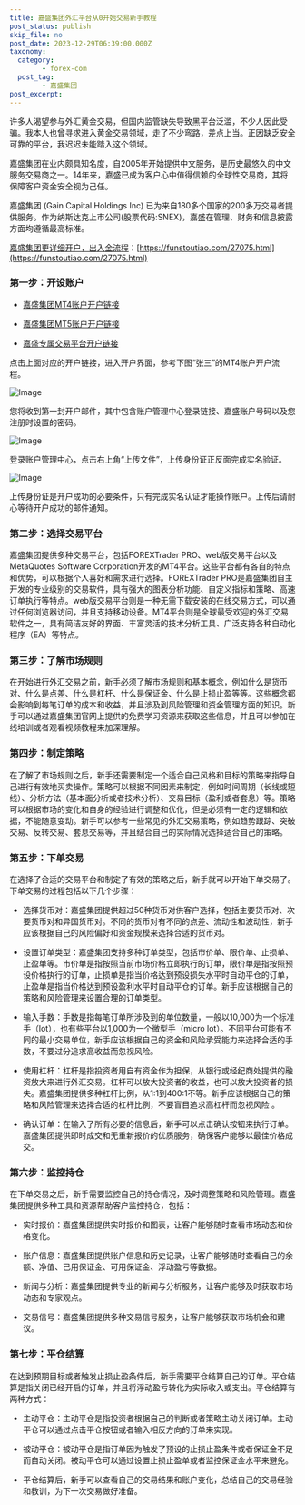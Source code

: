 ```yaml
---
title: 嘉盛集团外汇平台从0开始交易新手教程
post_status: publish
skip_file: no
post_date: 2023-12-29T06:39:00.000Z
taxonomy:
  category:
        - forex-com
  post_tag:
        - 嘉盛集团
post_excerpt: 
---
```

许多人渴望参与外汇黄金交易，但国内监管缺失导致黑平台泛滥，不少人因此受骗。我本人也曾寻求进入黄金交易领域，走了不少弯路，差点上当。正因缺乏安全可靠的平台，我迟迟未能踏入这个领域。

嘉盛集团在业内颇具知名度，自2005年开始提供中文服务，是历史最悠久的中文服务交易商之一。14年来，嘉盛已成为客户心中值得信赖的全球性交易商，其将保障客户资金安全视为己任。

嘉盛集团 (Gain Capital Holdings Inc) 已为来自180多个国家的200多万交易者提供服务。作为纳斯达克上市公司(股票代码:SNEX)，嘉盛在管理、财务和信息披露方面均遵循最高标准。

[嘉盛集团更详细开户，出入金流程](https://funstoutiao.com/27075.html)：[https://funstoutiao.com/27075.html](https://funstoutiao.com/27075.html)

### 第一步：开设账户

* [嘉盛集团MT4账户开户链接](https://s.ssgg.net/jsmt4)

* [嘉盛集团MT5账户开户链接](https://s.ssgg.net/jsmt5)

* [嘉盛专属交易平台开户链接](https://s.ssgg.net/js)

点击上面对应的开户链接，进入开户界面，参考下图“张三”的MT4账户开户流程。

![Image](https://prod-files-secure.s3.us-west-2.amazonaws.com/39ed1227-6d7d-4570-be36-9ccd4a2c4241/7a167aea-686b-400d-af59-4e18eb607a40/640.png?X-Amz-Algorithm=AWS4-HMAC-SHA256&X-Amz-Content-Sha256=UNSIGNED-PAYLOAD&X-Amz-Credential=ASIAZI2LB466YHRKXOZM%2F20250421%2Fus-west-2%2Fs3%2Faws4_request&X-Amz-Date=20250421T221308Z&X-Amz-Expires=3600&X-Amz-Security-Token=IQoJb3JpZ2luX2VjED4aCXVzLXdlc3QtMiJHMEUCIGEAebszk9G%2BAS4CR5ASb9QadyXXEwKZ0y0eN0826m08AiEA8Llaq4NDZO36qdzm0bFwyC9dCunQIAqwfmSKNkJ8dT0qiAQIx%2F%2F%2F%2F%2F%2F%2F%2F%2F%2F%2FARAAGgw2Mzc0MjMxODM4MDUiDC1BpsxjnGJ5qXb0OyrcA6G%2FJHtI0ZXyV%2BUjaMh9YaB2Yi9pc3psFj0xv2487GCTAXZ85xWJCx%2FaVS%2B2QBvX56%2BdB5Arx0YrCEU%2BdfpsepmkHX8LLG0lYcWPmMLs361F9zCsY7k3NVqJMYGy9lv8VGaxbFbxIHeVE3egCIDknPC4xT3x3mPkBWanHv6I0ucvGiju8GdZ0o5D0OXFKu4420zlPd5mw%2FzcrpA7kyhxePDyuw3prWgPAed%2FaNltJstedHsUUY3H4Xwi4zywZ23xs%2BD%2F%2Fj2m13dfAM3PfveFYIYS0a02nJt1RjeyDth5GsrHX8O%2FL%2B%2Bs%2BqgWFE%2BifclK79XgomaRwk8tZ0GyuYDYJ9nVT3GyzghIPaaRs8N3HVUOaFyLz8W9gl94C8IbCwD3mqU5fYRrWf%2F2sRmC32GQ9D%2FskHrTmur2soJwB4tFdcSQ0Ig9%2FMgiQbxZg1Pg0DJvKlR44vTGkikA%2FsChkLD7AxaVx8CuTAkb9dMRBIxaybuelTQLG8RflBBJJ4tF%2F5M9NPesMZWNzOncLFmJOAib1ghJ9d4xdv8oHne1oGlyEBHpcy%2F3AhQ9fUVCrMm5Djdqh5MzcBVvO2skP%2BuWfwqiMzGlBoLW%2Bfm0rYyRYhDzYzhcNaf4cUJUYCMh4revMNSEm8AGOqUBGj6YMWZ9Fkp2zwPYC7GNHd5SNLH%2FqbUQO0nejGVAJHtIXIiKWOjs0d1vjHbGYuhrQKT8EElH2uBUSwFShi7wO4SsbRhmYGuJkK0E0beHNbBJlyHqVCMGZUgqQ%2F6CMqr63qh%2FOkNoWIFtnWNsWTZ8ihZk79Q1KkKpU1X8G%2Flvo3NsQ5VB06APtayCCnVhvNi9q8845pLeN5lqbF9Rdmr%2BZNP2Pp2E&X-Amz-Signature=6249ee9a68efc19d6160f4338f562e854cf050a9a906adac54324d3967d329f7&X-Amz-SignedHeaders=host&x-id=GetObject)

您将收到第一封开户邮件，其中包含账户管理中心登录链接、嘉盛账户号码以及您注册时设置的密码。

![Image](https://prod-files-secure.s3.us-west-2.amazonaws.com/39ed1227-6d7d-4570-be36-9ccd4a2c4241/eaa1c6b3-2877-4284-a0e1-530e222c27fb/image.png?X-Amz-Algorithm=AWS4-HMAC-SHA256&X-Amz-Content-Sha256=UNSIGNED-PAYLOAD&X-Amz-Credential=ASIAZI2LB466YHRKXOZM%2F20250421%2Fus-west-2%2Fs3%2Faws4_request&X-Amz-Date=20250421T221308Z&X-Amz-Expires=3600&X-Amz-Security-Token=IQoJb3JpZ2luX2VjED4aCXVzLXdlc3QtMiJHMEUCIGEAebszk9G%2BAS4CR5ASb9QadyXXEwKZ0y0eN0826m08AiEA8Llaq4NDZO36qdzm0bFwyC9dCunQIAqwfmSKNkJ8dT0qiAQIx%2F%2F%2F%2F%2F%2F%2F%2F%2F%2F%2FARAAGgw2Mzc0MjMxODM4MDUiDC1BpsxjnGJ5qXb0OyrcA6G%2FJHtI0ZXyV%2BUjaMh9YaB2Yi9pc3psFj0xv2487GCTAXZ85xWJCx%2FaVS%2B2QBvX56%2BdB5Arx0YrCEU%2BdfpsepmkHX8LLG0lYcWPmMLs361F9zCsY7k3NVqJMYGy9lv8VGaxbFbxIHeVE3egCIDknPC4xT3x3mPkBWanHv6I0ucvGiju8GdZ0o5D0OXFKu4420zlPd5mw%2FzcrpA7kyhxePDyuw3prWgPAed%2FaNltJstedHsUUY3H4Xwi4zywZ23xs%2BD%2F%2Fj2m13dfAM3PfveFYIYS0a02nJt1RjeyDth5GsrHX8O%2FL%2B%2Bs%2BqgWFE%2BifclK79XgomaRwk8tZ0GyuYDYJ9nVT3GyzghIPaaRs8N3HVUOaFyLz8W9gl94C8IbCwD3mqU5fYRrWf%2F2sRmC32GQ9D%2FskHrTmur2soJwB4tFdcSQ0Ig9%2FMgiQbxZg1Pg0DJvKlR44vTGkikA%2FsChkLD7AxaVx8CuTAkb9dMRBIxaybuelTQLG8RflBBJJ4tF%2F5M9NPesMZWNzOncLFmJOAib1ghJ9d4xdv8oHne1oGlyEBHpcy%2F3AhQ9fUVCrMm5Djdqh5MzcBVvO2skP%2BuWfwqiMzGlBoLW%2Bfm0rYyRYhDzYzhcNaf4cUJUYCMh4revMNSEm8AGOqUBGj6YMWZ9Fkp2zwPYC7GNHd5SNLH%2FqbUQO0nejGVAJHtIXIiKWOjs0d1vjHbGYuhrQKT8EElH2uBUSwFShi7wO4SsbRhmYGuJkK0E0beHNbBJlyHqVCMGZUgqQ%2F6CMqr63qh%2FOkNoWIFtnWNsWTZ8ihZk79Q1KkKpU1X8G%2Flvo3NsQ5VB06APtayCCnVhvNi9q8845pLeN5lqbF9Rdmr%2BZNP2Pp2E&X-Amz-Signature=caf4639db2a4a6acc3af0da46f2ac594c016ee6df1f5a3854ebd17e56f28f1a9&X-Amz-SignedHeaders=host&x-id=GetObject)

登录账户管理中心，点击右上角“上传文件”，上传身份证正反面完成实名验证。

![Image](https://prod-files-secure.s3.us-west-2.amazonaws.com/39ed1227-6d7d-4570-be36-9ccd4a2c4241/54090639-09fc-46b4-a135-e0289f707147/image.png?X-Amz-Algorithm=AWS4-HMAC-SHA256&X-Amz-Content-Sha256=UNSIGNED-PAYLOAD&X-Amz-Credential=ASIAZI2LB466YHRKXOZM%2F20250421%2Fus-west-2%2Fs3%2Faws4_request&X-Amz-Date=20250421T221308Z&X-Amz-Expires=3600&X-Amz-Security-Token=IQoJb3JpZ2luX2VjED4aCXVzLXdlc3QtMiJHMEUCIGEAebszk9G%2BAS4CR5ASb9QadyXXEwKZ0y0eN0826m08AiEA8Llaq4NDZO36qdzm0bFwyC9dCunQIAqwfmSKNkJ8dT0qiAQIx%2F%2F%2F%2F%2F%2F%2F%2F%2F%2F%2FARAAGgw2Mzc0MjMxODM4MDUiDC1BpsxjnGJ5qXb0OyrcA6G%2FJHtI0ZXyV%2BUjaMh9YaB2Yi9pc3psFj0xv2487GCTAXZ85xWJCx%2FaVS%2B2QBvX56%2BdB5Arx0YrCEU%2BdfpsepmkHX8LLG0lYcWPmMLs361F9zCsY7k3NVqJMYGy9lv8VGaxbFbxIHeVE3egCIDknPC4xT3x3mPkBWanHv6I0ucvGiju8GdZ0o5D0OXFKu4420zlPd5mw%2FzcrpA7kyhxePDyuw3prWgPAed%2FaNltJstedHsUUY3H4Xwi4zywZ23xs%2BD%2F%2Fj2m13dfAM3PfveFYIYS0a02nJt1RjeyDth5GsrHX8O%2FL%2B%2Bs%2BqgWFE%2BifclK79XgomaRwk8tZ0GyuYDYJ9nVT3GyzghIPaaRs8N3HVUOaFyLz8W9gl94C8IbCwD3mqU5fYRrWf%2F2sRmC32GQ9D%2FskHrTmur2soJwB4tFdcSQ0Ig9%2FMgiQbxZg1Pg0DJvKlR44vTGkikA%2FsChkLD7AxaVx8CuTAkb9dMRBIxaybuelTQLG8RflBBJJ4tF%2F5M9NPesMZWNzOncLFmJOAib1ghJ9d4xdv8oHne1oGlyEBHpcy%2F3AhQ9fUVCrMm5Djdqh5MzcBVvO2skP%2BuWfwqiMzGlBoLW%2Bfm0rYyRYhDzYzhcNaf4cUJUYCMh4revMNSEm8AGOqUBGj6YMWZ9Fkp2zwPYC7GNHd5SNLH%2FqbUQO0nejGVAJHtIXIiKWOjs0d1vjHbGYuhrQKT8EElH2uBUSwFShi7wO4SsbRhmYGuJkK0E0beHNbBJlyHqVCMGZUgqQ%2F6CMqr63qh%2FOkNoWIFtnWNsWTZ8ihZk79Q1KkKpU1X8G%2Flvo3NsQ5VB06APtayCCnVhvNi9q8845pLeN5lqbF9Rdmr%2BZNP2Pp2E&X-Amz-Signature=82fe74738e132ad16d2f051b540b720b6d54a4f5541697564397858a72009f10&X-Amz-SignedHeaders=host&x-id=GetObject)

上传身份证是开户成功的必要条件，只有完成实名认证才能操作账户。上传后请耐心等待开户成功的邮件通知。

### 第二步：选择交易平台

嘉盛集团提供多种交易平台，包括FOREXTrader PRO、web版交易平台以及MetaQuotes Software Corporation开发的MT4平台。这些平台都有各自的特点和优势，可以根据个人喜好和需求进行选择。FOREXTrader PRO是嘉盛集团自主开发的专业级别的交易软件，具有强大的图表分析功能、自定义指标和策略、高速订单执行等特点。web版交易平台则是一种无需下载安装的在线交易方式，可以通过任何浏览器访问，并且支持移动设备。MT4平台则是全球最受欢迎的外汇交易软件之一，具有简洁友好的界面、丰富灵活的技术分析工具、广泛支持各种自动化程序（EA）等特点。

### 第三步：了解市场规则

在开始进行外汇交易之前，新手必须了解市场规则和基本概念，例如什么是货币对、什么是点差、什么是杠杆、什么是保证金、什么是止损止盈等等。这些概念都会影响到每笔订单的成本和收益，并且涉及到风险管理和资金管理方面的知识。新手可以通过嘉盛集团官网上提供的免费学习资源来获取这些信息，并且可以参加在线培训或者观看视频教程来加深理解。

### 第四步：制定策略

在了解了市场规则之后，新手还需要制定一个适合自己风格和目标的策略来指导自己进行有效地买卖操作。策略可以根据不同因素来制定，例如时间周期（长线或短线）、分析方法（基本面分析或者技术分析）、交易目标（盈利或者套息）等。策略可以根据市场的变化和自身的经验进行调整和优化，但是必须有一定的逻辑和依据，不能随意变动。新手可以参考一些常见的外汇交易策略，例如趋势跟踪、突破交易、反转交易、套息交易等，并且结合自己的实际情况选择适合自己的策略。

### 第五步：下单交易

在选择了合适的交易平台和制定了有效的策略之后，新手就可以开始下单交易了。下单交易的过程包括以下几个步骤：

* 选择货币对：嘉盛集团提供超过50种货币对供客户选择，包括主要货币对、次要货币对和异国货币对。不同的货币对有不同的点差、流动性和波动性，新手应该根据自己的风险偏好和资金规模来选择合适的货币对。

* 设置订单类型：嘉盛集团支持多种订单类型，包括市价单、限价单、止损单、止盈单等。市价单是指按照当前市场价格立即执行的订单，限价单是指按照预设价格执行的订单，止损单是指当价格达到预设损失水平时自动平仓的订单，止盈单是指当价格达到预设盈利水平时自动平仓的订单。新手应该根据自己的策略和风险管理来设置合理的订单类型。

* 输入手数：手数是指每笔订单所涉及到的单位数量，一般以10,000为一个标准手（lot），也有些平台以1,000为一个微型手（micro lot）。不同平台可能有不同的最小交易单位，新手应该根据自己的资金和风险承受能力来选择合适的手数，不要过分追求高收益而忽视风险。

* 使用杠杆：杠杆是指投资者用自有资金作为担保，从银行或经纪商处提供的融资放大来进行外汇交易。杠杆可以放大投资者的收益，也可以放大投资者的损失。嘉盛集团提供多种杠杆比例，从1:1到400:1不等。新手应该根据自己的策略和风险管理来选择合适的杠杆比例，不要盲目追求高杠杆而忽视风险 。

* 确认订单：在输入了所有必要的信息后，新手可以点击确认按钮来执行订单。嘉盛集团提供即时成交和无重新报价的优质服务，确保客户能够以最佳价格成交。

### 第六步：监控持仓

在下单交易之后，新手需要监控自己的持仓情况，及时调整策略和风险管理。嘉盛集团提供多种工具和资源帮助客户监控持仓，包括：

* 实时报价：嘉盛集团提供实时报价和图表，让客户能够随时查看市场动态和价格变化。

* 账户信息：嘉盛集团提供账户信息和历史记录，让客户能够随时查看自己的余额、净值、已用保证金、可用保证金、浮动盈亏等数据。

* 新闻与分析：嘉盛集团提供专业的新闻与分析服务，让客户能够及时获取市场动态和专家观点。

* 交易信号：嘉盛集团提供多种交易信号服务，让客户能够获取市场机会和建议。

### 第七步：平仓结算

在达到预期目标或者触发止损止盈条件后，新手需要平仓结算自己的订单。平仓结算是指关闭已经开启的订单，并且将浮动盈亏转化为实际收入或支出。平仓结算有两种方式：

* 主动平仓：主动平仓是指投资者根据自己的判断或者策略主动关闭订单。主动平仓可以通过点击平仓按钮或者输入相反方向的订单来实现。

* 被动平仓：被动平仓是指订单因为触发了预设的止损止盈条件或者保证金不足而自动关闭。被动平仓可以通过设置止损止盈单或者监控保证金水平来避免。

* 平仓结算后，新手可以查看自己的交易结果和账户变化，总结自己的交易经验和教训，为下一次交易做好准备。